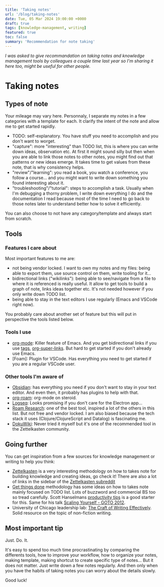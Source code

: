 ```yaml
---
title: 'Taking notes'
url: '/blog/taking-notes'
date: Tue, 05 Mar 2024 19:00:00 +0000
draft: true
tags: [knowledge-management, writing]
featured: true
toc: false
summary: 'Recommendation for note taking'
---
```


_I was asked to give recommandation on taking notes and knowledge management tools by colleagues a couple time last year so I'm sharing it here too, might be useful for other people._

# Taking notes

## Types of note

Your mileage may vary here. Personnaly, I separate my notes in a few categories with a template for each. It clarify the intent of the note and allow me to get started rapidly.

- TODO: self-explanatory. You have stuff you need to accomplish and you don't want to worget.
- "capture": more "interesting" than TODO list, this is where you can write down ideas, observation etc. At first it might sound silly but then when you are able to link those notes to other notes, you might find out that patterns or new ideas emerge. It takes time to get values from these note, that is why consistency helps.
- "review"/"learning": you read a book, you watch a conference, you follow a course... and you might want to write down something you found interesting about it.
- "troubleshooting"/"tutorial": steps to accomplish a task. Usually when I'm debugging a thorny problem, I write down everything I do and the documentation I read because most of the time I need to go back to those notes later to understand better how to solve it efficiently.

You can also choose to not have any category/template and always start from scratch.

## Tools

### Features I care about

Most important features to me are:
- not being vendor locked. I want to own my notes and my files: being able to export them, use source control on them, write tooling for it...
- bidirectional links ("wikilinks"): being able to see/navigate from a file to where it is referenced is really useful. It allow to get tools to build a graph of note, links ideas together etc. It's not needed however if you only write down TODO list.
- being able to stay in the text editors I use regularly (Emacs and VSCode right now).

You probably care about another set of feature but this will put in perspective the tools listed below.

### Tools I use

- [org-mode](https://orgmode.org/): Killer feature of Emacs. And you get bidirectional links if you use [tags](https://www.reddit.com/r/orgmode/comments/gm8jxj/roamlike_behavior_w_bidirectional_links/), [org-super-links](https://github.com/toshism/org-super-links). But hard to get started if you don't already use Emacs.
- [Foam]: Plugin for VSCode. Has everything you need to get started if you are a regular VSCode user.

### Other tools I'm aware of

- [Obsidian](https://obsidian.md/): has everything you need if you don't want to stay in your text editor. And even then, it probably has plugins to help with that.
- [org-roam](https://www.orgroam.com/): org-mode on steroid.
- [Logseq](https://logseq.com/): Looks promising if you don't care for the Electron app...
- [Roam Research](https://roamresearch.com/): one of the best tool, inspired a lot of the others in this list. But not free and vendor locked. I am also biased because the tech stack it uses (Clojure/ClojureScript and Datalog) is fascinating me.
- [DokuWiki](https://www.dokuwiki.org/): Never tried it myself but it's one of the recommended tool in the Zettelkasten community.

## Going further

You can get inspiration from a few sources for knowledge management or writing to help you think:

- [Zettelkasten](https://zettelkasten.de/introduction/) is a very interesting methodology on how to takes note for building knowledge and creating ideas, go check it! There are also a lot of links in the sidebar of the [Zettelkasten subreddit](https://www.reddit.com/r/Zettelkasten/)
- [Get things done](https://gettingthingsdone.com/what-is-gtd/) methodology has some ideas on how to takes note mainly focused on TODO list. Lots of buzzword and commercial BS too so tread carefully. Scott Hanselmans [productivity tips](https://www.hanselman.com/blog/scott-hanselmans-complete-list-of-productivity-tips) is a good starter for this. Same for his talk [Scaling Yourself - GOTO 2012](https://www.youtube.com/watch?v=FS1mnISoG7U).
- University of Chicago leadership lab: [The Craft of Writing Effectively](https://www.youtube.com/watch?v=vtIzMaLkCaM). Solid resource on the topic of non-fiction writing.

## Most important tip

Just. Do. It.

It's easy to spend too much time procrastinating by comparing the differents tools, how to improve your workflow, how to organize your notes, making template, making shortcut to create specific type of notes...
But it does not matter. Just write down a few notes regularly. And then only when you have the habits of taking notes you can worry about the details slowly.

Good luck!
